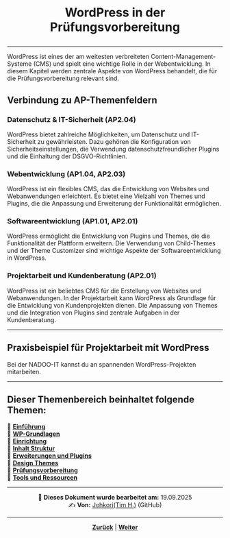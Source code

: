 # <p align="center">WordPress in der Prüfungsvorbereitung</p>

---
<!-- Kapitel WordPress in der Prüfungsvorbereitung -->

WordPress ist eines der am weitesten verbreiteten Content-Management-Systeme (CMS) und spielt eine wichtige Rolle in der Webentwicklung. In diesem Kapitel werden zentrale Aspekte von WordPress behandelt, die für die Prüfungsvorbereitung relevant sind.

## Verbindung zu AP-Themenfeldern

### Datenschutz & IT-Sicherheit (AP2.04)

WordPress bietet zahlreiche Möglichkeiten, um Datenschutz und IT-Sicherheit zu gewährleisten. Dazu gehören die Konfiguration von Sicherheitseinstellungen, die Verwendung datenschutzfreundlicher Plugins und die Einhaltung der DSGVO-Richtlinien.

### Webentwicklung (AP1.04, AP2.03)

WordPress ist ein flexibles CMS, das die Entwicklung von Websites und Webanwendungen erleichtert. Es bietet eine Vielzahl von Themes und Plugins, die die Anpassung und Erweiterung der Funktionalität ermöglichen.

### Softwareentwicklung (AP1.01, AP2.01)

WordPress ermöglicht die Entwicklung von Plugins und Themes, die die Funktionalität der Plattform erweitern. Die Verwendung von Child-Themes und der Theme Customizer sind wichtige Aspekte der Softwareentwicklung in WordPress.

### Projektarbeit und Kundenberatung (AP2.01)

WordPress ist ein beliebtes CMS für die Erstellung von Websites und Webanwendungen. In der Projektarbeit kann WordPress als Grundlage für die Entwicklung von Kundenprojekten dienen. Die Anpassung von Themes und die Integration von Plugins sind zentrale Aufgaben in der Kundenberatung.

---

## Praxisbeispiel für Projektarbeit mit WordPress

Bei der NADOO-IT kannst du an spannenden WordPress-Projekten mitarbeiten.

---

**Dieser Themenbereich beinhaltet folgende Themen:**
---

🔹 [**Einführung**](/docs/06-entwicklung/08-cms/01-einfuehrung/README.md)<br>
🔹 [**WP-Grundlagen**](/docs/06-entwicklung/08-cms/02-wp_grundlagen/README.md) <br>
🔹 [**Einrichtung**](/docs/06-entwicklung/08-cms/03-einrichtung/README.md) <br>
🔹 [**Inhalt Struktur**](/docs/06-entwicklung/08-cms/04-inhalt_struktur/README.md) <br>
🔹 [**Erweiterungen und Plugins**](/docs/06-entwicklung/08-cms/05-erweiterung_plugins/README.md) <br>
🔹 [**Design Themes**](/docs/06-entwicklung/08-cms/06-design_themes/README.md) <br>
🔹 [**Prüfungsvorbereitung**](/docs/06-entwicklung/08-cms/07-pruefungsvorbereitung/README.md) <br>
🔹 [**Tools und Ressourcen**](/docs/06-entwicklung/08-cms/08-tools_ressourcen/README.md) <br>

---

<p align="center">
📅 <strong>Dieses Dokument wurde bearbeitet am:</strong> 19.09.2025
<br>
✍️ <strong>Von:</strong> <a href="https://github.com/johkori">Johkori(Tim H.)</a> (GitHub)
</p>

---

<p align="center">
<a href="/docs/06-entwicklung/08-cms/06-design_themes/README.md"><strong>Zurück</strong></a> | 
<a href="/docs/06-entwicklung/08-cms/08-tools_ressourcen/README.md"><strong>Weiter</strong></a>
</p>
